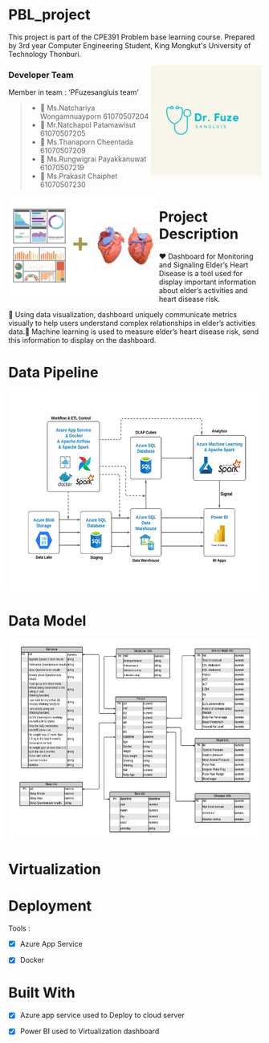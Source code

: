 # PBL_project
This project is part of the CPE391 Problem base learning course.
Prepared by 3rd year Computer Engineering Student, King Mongkut's University of Technology Thonburi. 

<img align="right" height="220" width="220" alt="logo" src="Conceptual design/Dr. Fuze.jpg" />

### Developer Team
Member in team : 'PFuzesangluis team' 
> * :woman: Ms.Natchariya Wongamnuayporn 61070507204
> * :man: Mr.Natchapol Patamawisut 61070507205
> * :woman: Ms.Thanaporn Cheentada 61070507209
> * :man: Ms.Rungwigrai Payakkanuwat 61070507219
> * :man: Ms.Prakasit Chaiphet 61070507230

<img align="left" height="200" width="300" alt="" src="Conceptual design/description.png" />

# Project Description 
:heart: Dashboard for Monitoring and Signaling Elder’s Heart Disease is a tool used for display important information about elder’s activities and heart disease risk. 

:yellow_heart: Using data visualization, dashboard uniquely communicate metrics visually to help users understand complex relationships in elder’s activities data.:green_heart: Machine learning is used to measure elder’s heart disease risk, send this information to display on the dashboard.  
  
# Data Pipeline 
<p align="center"><img src="Conceptual design/Data Pipeline.png" width=500 height=400 ></p>

# Data Model 
<p align="center"><img src="Conceptual design/Data model.png" width=500 height=400 ></p>

# Virtualization 

# Deployment  
Tools : 
- [X] Azure App Service
- [X] Docker 

  
# Built With 
- [X] Azure app service used to Deploy to cloud server  
- [X] Power BI used to Virtualization dashboard 
  
  
